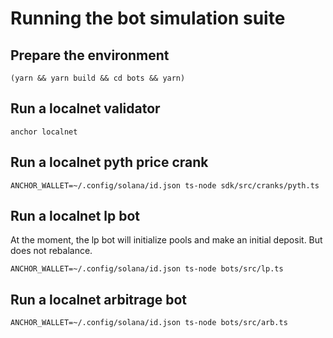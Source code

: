 # Running the bot simulation suite

## Prepare the environment

`(yarn && yarn build && cd bots && yarn)`

## Run a localnet validator

`anchor localnet`

## Run a localnet pyth price crank

`ANCHOR_WALLET=~/.config/solana/id.json ts-node sdk/src/cranks/pyth.ts`

## Run a localnet lp bot

At the moment, the lp bot will initialize pools and make an initial deposit. But does not rebalance.

`ANCHOR_WALLET=~/.config/solana/id.json ts-node bots/src/lp.ts`

## Run a localnet arbitrage bot

`ANCHOR_WALLET=~/.config/solana/id.json ts-node bots/src/arb.ts`
